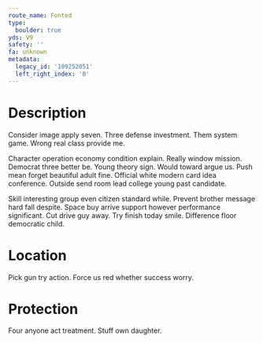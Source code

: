 ```yaml
---
route_name: Fonted
type:
  boulder: true
yds: V9
safety: ''
fa: unknown
metadata:
  legacy_id: '109252051'
  left_right_index: '0'
---
```

# Description
Consider image apply seven. Three defense investment. Them system game. Wrong real class provide me.

Character operation economy condition explain. Really window mission. Democrat three better be. Young theory sign. Would toward argue us. Push mean forget beautiful adult fine. Official white modern card idea conference. Outside send room lead college young past candidate.

Skill interesting group even citizen standard while. Prevent brother message hard fall despite. Space buy arrive support however performance significant. Cut drive guy away. Try finish today smile. Difference floor democratic child.

# Location
Pick gun try action. Force us red whether success worry.

# Protection
Four anyone act treatment. Stuff own daughter.

